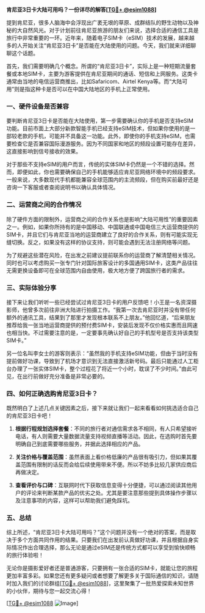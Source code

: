 **肯尼亚3日卡大陆可用吗？一份详尽的解答[[TG💪+ @esim1088](https://t.me/s/esim1088)]**

提到肯尼亚，很多人脑海中会浮现出广袤无垠的草原、成群结队的野生动物以及神秘的大自然风光。对于计划前往肯尼亚旅游的朋友们来说，选择合适的通信工具是旅行中非常重要的一环。近年来，随着电子SIM卡（eSIM）技术的发展，越来越多的人开始关注“肯尼亚3日卡”是否能在大陆使用的问题。今天，我们就来详细聊聊这个话题。

首先，我们需要明确几个概念。所谓的“肯尼亚3日卡”，实际上是一种短期流量套餐或本地SIM卡，主要为游客提供在肯尼亚期间的通话、短信和上网服务。这类卡通常由当地的电信运营商推出，比如Safaricom、Airtel Kenya等。而“大陆可用”则是指这种卡是否可以在中国大陆地区的手机上正常使用。

### 一、硬件设备是否兼容

要判断肯尼亚3日卡是否能在大陆使用，第一步需要确认你的手机是否支持eSIM功能。目前市面上大部分新款智能手机已经支持eSIM技术，但如果你使用的是一部较老款的手机，可能并不具备这一功能。此外，即使你的手机支持eSIM，也需要检查它是否兼容国际漫游服务。因为不同国家和地区的频段设置可能存在差异，这直接影响到信号接收的效果。

对于那些不支持eSIM的用户而言，传统的实体SIM卡仍然是一个不错的选择。然而，即便如此，你也需要确保自己的手机能够适应肯尼亚网络环境中的频段要求。一般来说，大多数现代手机都能兼容全球范围内的主流频段，但在购买前最好还是咨询一下客服或者查阅说明书以确认具体情况。

### 二、运营商之间的合作情况

除了硬件方面的限制外，运营商之间的合作关系也是影响“大陆可用性”的重要因素之一。例如，如果你所持有的是中国移动、中国联通或中国电信三大运营商提供的SIM卡，并且它们与肯尼亚当地的运营商建立了良好的合作关系，则有可能实现无缝切换。反之，如果没有这样的协议支持，则可能会遇到无法注册网络等问题。

为了规避这些潜在风险，在出发之前建议提前联系你的运营商了解清楚相关情况。同时也可以考虑购买一张专门针对国际旅客设计的多国通用SIM卡，这类产品往往无需更换设备即可在全球范围内自由使用，极大地方便了跨国旅行者的需求。

### 三、实际体验分享

接下来让我们听听一些已经尝试过肯尼亚3日卡的用户反馈吧！小王是一名资深摄影师，他曾多次前往非洲大陆进行拍摄工作。“我第一次去肯尼亚时并没有带任何额外的通讯工具，结果到了那里才发现根本联系不上朋友。”他回忆道，“后来朋友推荐给我一张当地运营商提供的预付费SIM卡，安装后发现不仅价格实惠而且网速也相当快。不过需要注意的是，一定要事先确认好自己的手机型号是否支持该类型SIM卡。”

另一位名叫李女士的游客则表示：“虽然我的手机支持eSIM功能，但由于当时没有提前做好功课，导致到了机场才意识到无法直接激活新号码。最后只能通过人工柜台办理了一张实体SIM卡，整个过程花了将近一个小时，耽误了不少时间。”由此可见，在出行前做好充分准备是非常必要的。

### 四、如何正确选购肯尼亚3日卡？

既然明白了上述几点关键因素之后，接下来就让我们一起来看看如何挑选适合自己的肯尼亚3日卡吧！

1. **根据行程规划选择套餐**：不同的旅行者对通信需求各不相同，有人只希望接听电话，有人则需要大量数据流量支持视频直播等活动。因此，在选购时首先要明确自己到底需要哪些服务，并据此选择相应的产品。
   
2. **关注价格与覆盖范围**：虽然表面上看价格低廉的产品很有吸引力，但如果其覆盖范围有限制的话反而会给后续使用带来不便。所以不妨多比较几家供应商后再做决定。
   
3. **查看评价与口碑**：互联网时代下获取信息变得十分便捷，可以通过阅读其他用户的评论来判断某款产品的优劣之处。尤其是要注意那些提到具体操作步骤以及注意事项的内容，这样可以帮助我们避免踩坑。

### 五、总结

综上所述，“肯尼亚3日卡大陆可用吗？”这个问题并没有一个绝对的答案，而是取决于多个方面共同作用的结果。只要我们在出发前认真做好功课，并且根据自身实际情况作出合理选择，那么无论是通过eSIM还是传统方式都可以享受到愉快顺畅的旅行体验啦！

无论你是摄影爱好者还是普通游客，只要拥有一张合适的SIM卡，就能让您的旅程更加丰富多彩。如果您还有更多疑问或者想要了解更多关于国际通信的知识，请随时加入我们的讨论群组[[TG💪+ @esim1088](https://t.me/s/esim1088)]，这里聚集了一批热爱探索未知世界的小伙伴，期待与您一起交流心得！

[[TG💪+ @esim1088](https://t.me/s/esim1088) ![Image](https://i.postimg.cc/4NQfJmqS/Snipaste-2025-05-13-00-14-12.png)]